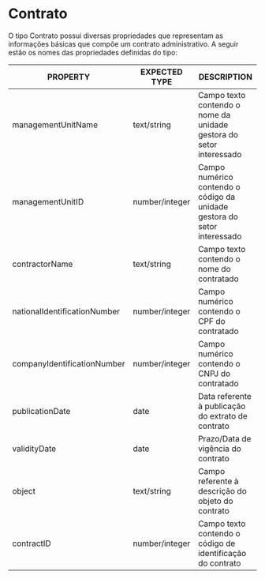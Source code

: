 # Contrato

O tipo Contrato possui diversas propriedades que representam as informações básicas que compõe um contrato administrativo. A seguir estão os nomes das propriedades definidas do tipo:

| PROPERTY | EXPECTED TYPE | DESCRIPTION |
| ------ | ------ | ------ |
| managementUnitName | text/string | Campo texto contendo o nome da unidade gestora do setor interessado |
| managementUnitID | number/integer | Campo numérico contendo o código da unidade gestora do setor interessado |
| contractorName | text/string | Campo texto contendo o nome do contratado |
| nationalIdentificationNumber | number/integer | Campo numérico contendo o CPF do contratado |
| companyIdentificationNumber | number/integer | Campo numérico contendo o CNPJ do contratado |
| publicationDate | date | Data referente à publicação do extrato de contrato |
| validityDate | date | Prazo/Data de vigência do contrato |
| object | text/string | Campo referente à descrição do objeto do contrato |
| contractID | number/integer | Campo texto contendo o código de identificação do contrato |

